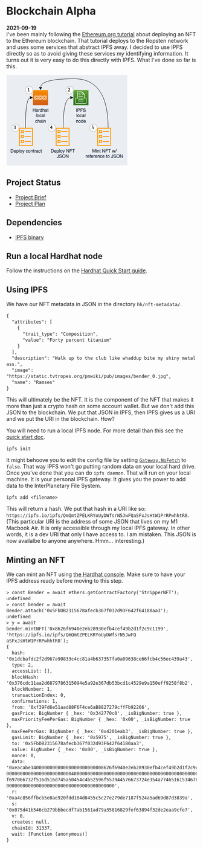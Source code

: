 # Blockchain Alpha

**2021-09-19**  
I've been mainly following the [Ethereum.org tutorial][7] about deploying an NFT to the Ethereum blockchain. That tutorial deploys to the Ropsten network and uses some services that abstract IPFS away. I decided to use IPFS directly so as to avoid giving these services my identifying information. It turns out it is very easy to do this directly with IPFS. What I've done so far is this.

![local dev environment](docs/images/dev-environment-strippernft.drawio.png)

## Project Status

* [Project Brief][1]
* [Project Plan][2]

## Dependencies

- [IPFS binary][3]

## Run a local Hardhat node

Follow the instructions on the [Hardhat Quick Start guide][5].

## Using IPFS

We have our NFT metadata in JSON in the directory `hh/nft-metadata/`.

```
{
  "attributes": [
    {
      "trait_type": "Composition",
      "value": "Forty percent titanium"
    }
  ],
  "description": "Walk up to the club like whaddup bite my shiny metal ass.",
  "image": "https://static.tvtropes.org/pmwiki/pub/images/bender_0.jpg",
  "name": "Ramses"
}
```

This will ultimately be the NFT. It is the component of the NFT that makes it more than just a crypto hash on some account wallet. But we don't add this JSON to the blockchain. We put that JSON in IPFS, then IPFS gives us a URI and we put the URI in the blockchain. How?

You will need to run a local IPFS node. For more detail than this see the [quick start doc][8].

```
ipfs init
```

It might behoove you to edit the config file by setting [`Gateway.NoFetch`][6] to `false`. That way IPFS won't go putting random data on your local hard drive. Once you've done that you can do `ipfs daemon`. That will run on your local machine. It is your personal IPFS gateway. It gives you the power to add data to the InterPlanetary File System.


```
ipfs add <filename>
```

This will return a hash. We put that hash in a URI like so: `https://ipfs.io/ipfs/QmQmtZPELKRYoUyDWfsrN5JwFQaSFxJsHtW1PrRPwhhtR8`. (This particular URI is the address of some JSON that lives on my M1 Macbook Air. It is only accessible through my local IPFS gateway. In other words, it is a dev URI that only I have access to. I am mistaken. This JSON is now availalbe to anyone anywhere. Hmm... interesting.)

## Minting an NFT

We can mint an NFT using [the Hardhat console][4]. Make sure to have your IPFS address ready before moving to this step.

```
> const Bender = await ethers.getContractFactory('StripperNFT');
undefined
> const bender = await Bender.attach('0x5FbDB2315678afecb367f032d93F642f64180aa3');
undefined
> y = await bender.mintNFT('0x8626f6940e2eb28930efb4cef49b2d1f2c9c1199', 'https://ipfs.io/ipfs/QmQmtZPELKRYoUyDWfsrN5JwFQ
aSFxJsHtW1PrRPwhhtR8');
{
  hash: '0x1dcbafdc2f2d967a90833c4cc81a4b637357fa0a09638ce66fcb4c56ec439a43',
  type: 2,
  accessList: [],
  blockHash: '0x376cdc11aa2d6879786315094e5a92e367db53bcd1c4529e9a150eff9258f8b2',
  blockNumber: 1,
  transactionIndex: 0,
  confirmations: 1,
  from: '0xf39Fd6e51aad88F6F4ce6aB8827279cffFb92266',
  gasPrice: BigNumber { _hex: '0x342770c0', _isBigNumber: true },
  maxPriorityFeePerGas: BigNumber { _hex: '0x00', _isBigNumber: true },
  maxFeePerGas: BigNumber { _hex: '0x4201eab3', _isBigNumber: true },
  gasLimit: BigNumber { _hex: '0x5975', _isBigNumber: true },
  to: '0x5FbDB2315678afecb367f032d93F642f64180aa3',
  value: BigNumber { _hex: '0x00', _isBigNumber: true },
  nonce: 0,
  data: '0xeacabe140000000000000000000000008626f6940e2eb28930efb4cef49b2d1f2c9c119900000000000000000000000000000000000000
00000000000000000000000040000000000000000000000000000000000000000000000000000000000000004368747470733a2f2f697066732e696f2
f697066732f516d516d745a50454c4b52596f557944576673724e354a774651615346784a734874573150725250776868745238000000000000000000
0000000000000000000000000000000000000000',
  r: '0xa4c856ffbcb5e8ae920fdd184d8455c5c27e279de7187f524a5ad69d87d3839a',
  s: '0x075d41b546cb279bbbecdf7ab1561ad79a35816829fef63894f32de2eaa9cfe7',
  v: 0,
  creates: null,
  chainId: 31337,
  wait: [Function (anonymous)]
}

```

[1]: docs/project-brief.md "Brief"
[2]: docs/project-plan.md "Plan"
[3]: https://docs.ipfs.io/install/command-line/#system-requirements "IPFS"
[4]: https://hardhat.org/guides/hardhat-console.html "Hardhat console"
[5]: https://hardhat.org/getting-started/#quick-start "Hardhat quickstart"
[6]: https://docs.ipfs.io/how-to/configure-node/#gateway "NoFetch"
[7]: https://ethereum.org/en/developers/tutorials/how-to-write-and-deploy-an-nft "ETH NFT"
[8]: https://docs.ipfs.io/how-to/command-line-quick-start/#prerequisites "IPFS quickstart"
